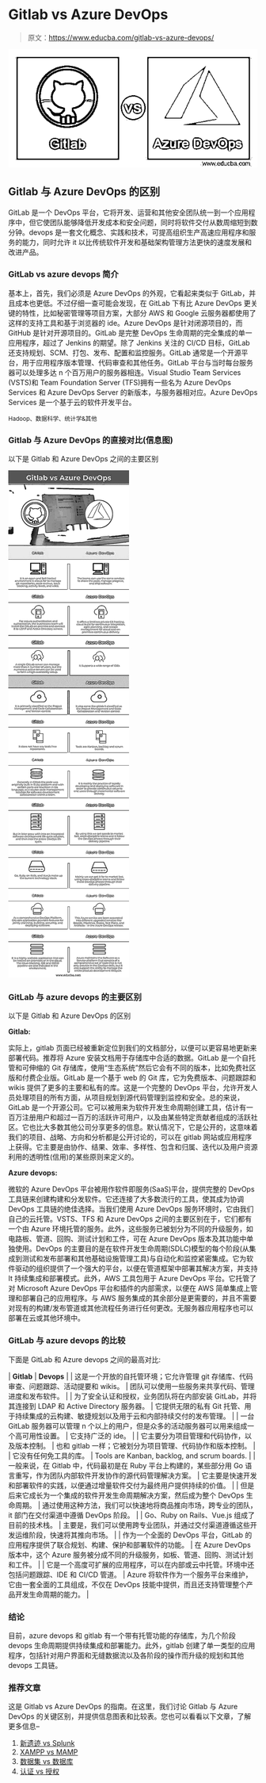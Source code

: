 # Gitlab vs Azure DevOps

> 原文：<https://www.educba.com/gitlab-vs-azure-devops/>

![Gitlab vs Azure DevOps](img/cd4dd4df0adb30aea6a6b271f620ef70.png)



## Gitlab 与 Azure DevOps 的区别

GitLab 是一个 DevOps 平台，它将开发、运营和其他安全团队统一到一个应用程序中，但它使团队能够降低开发成本和安全问题，同时将软件交付从数周缩短到数分钟。devops 是一套文化概念、实践和技术，可提高组织生产高速应用程序和服务的能力，同时允许 it 以比传统软件开发和基础架构管理方法更快的速度发展和改进产品。

### GitLab vs azure devops 简介

基本上，首先，我们必须是 Azure DevOps 的外观，它看起来类似于 GitLab，并且成本也更低。不过仔细一查可能会发现，在 GitLab 下有比 Azure DevOps 更关键的特性，比如秘密管理等项目方案，大部分 AWS 和 Google 云服务器都使用了这样的支持工具和基于浏览器的 ide。Azure DevOps 是针对闭源项目的，而 GitHub 是针对开源项目的。GitLab 是完整 DevOps 生命周期的完全集成的单一应用程序，超过了 Jenkins 的期望。除了 Jenkins 关注的 CI/CD 目标，GitLab 还支持规划、SCM、打包、发布、配置和监控服务。GitLab 通常是一个开源平台，用于应用程序版本管理、代码审查和其他任务。GitLab 平台与当时每台服务器可以处理多达 n 个百万用户的服务器相连。Visual Studio Team Services (VSTS)和 Team Foundation Server (TFS)拥有一些名为 Azure DevOps Services 和 Azure DevOps Server 的新版本，与服务器相对应。Azure DevOps Services 是一个基于云的软件开发平台。

<small>Hadoop、数据科学、统计学&其他</small>

### Gitlab 与 Azure DevOps 的直接对比(信息图)

以下是 Gitlab 和 Azure DevOps 之间的主要区别

![Gitlab-vs-Azure-DevOps-info](img/01fefe7289a318feda5ceb0e76d28e25.png)



### GitLab 与 azure devops 的主要区别

以下是 Gitlab 和 Azure DevOps 的区别

**Gitlab:**

实际上，gitlab 页面已经被重新定位到我们的文档部分，以便可以更容易地更新来部署代码。推荐将 Azure 安装文档用于存储库中合适的数据。GitLab 是一个自托管和可伸缩的 Git 存储库，使用“生态系统”然后它会有不同的版本，比如免费社区版和付费企业版。GitLab 是一个基于 web 的 Git 库，它为免费版本、问题跟踪和 wikis 提供了更多的主要和私有的库。这是一个完整的 DevOps 平台，允许开发人员处理项目的所有方面，从项目规划到源代码管理到监控和安全。总的来说，GitLab 是一个开源公司。它可以被用来为软件开发生命周期创建工具，估计有一百万注册用户和超过一百万的活跃许可用户，以及由某些特定贡献者组成的活跃社区。它也比大多数其他公司分享更多的信息。默认情况下，它是公开的，这意味着我们的项目、战略、方向和分析都是公开讨论的，可以在 gitlab 网站或应用程序上获得。它主要是由协作、结果、效率、多样性、包含和归属、迭代以及用户资源利用的透明性(信用)的某些原则来定义的。

**Azure devops:**

微软的 Azure DevOps 平台被用作软件即服务(SaaS)平台，提供完整的 DevOps 工具链来创建构建和分发软件。它还连接了大多数流行的工具，使其成为协调 DevOps 工具链的绝佳选择。当我们使用 Azure DevOps 服务环境时，它由我们自己的云托管。VSTS、TFS 和 Azure DevOps 之间的主要区别在于，它们都有一个由 Azure 环境托管的服务。此外，这些服务已被划分为不同的升级服务，如电路板、管道、回购、测试计划和工件，可在 Azure DevOps 版本及其功能中单独使用。DevOps 的主要目的是在软件开发生命周期(SDLC)模型的每个阶段(从集成到测试和发布部署和其他基础设施管理工具)与自动化和监控紧密集成。它为软件驱动的组织提供了一个强大的平台，以便在管道框架中部署其解决方案，并支持 It 持续集成和部署模式。此外，AWS 工具包用于 Azure DevOps 平台。它托管了对 Microsoft Azure DevOps 平台和插件的内部需求，以便在 AWS 简单集成上管理和部署自己的应用程序。与 AWS 服务集成的其余部分是更需要的，并且不需要对现有的构建/发布管道或其他流程任务进行任何更改。无服务器应用程序也可以部署在云或其他环境中。

### GitLab 与 azure devops 的比较

下面是 GitLab 和 Azure devops 之间的最高对比:

| **Gitlab** | **Devops** |
| 这是一个开放的自托管环境；它允许管理 git 存储库、代码审查、问题跟踪、活动提要和 wikis。 | 团队可以使用一些服务来共享代码、管理进度和发布软件。 |
| 为了安全认证和授权，业务团队将在内部安装 GitLab，并将其连接到 LDAP 和 Active Directory 服务器。 | 它提供无限的私有 Git 托管、用于持续集成的云构建、敏捷规划以及用于云和内部持续交付的发布管理。 |
| 一台 GitLab 服务器可以管理 n 个以上的用户，但是众多的活动服务器可以用来组成一个高可用性设置。 | 它支持广泛的 ide。 |
| 它主要分为项目管理和代码协作，以及版本控制。 | 也和 gitlab 一样；它被划分为项目管理、代码协作和版本控制。 |
| 它没有任何免工具的库。 | Tools are Kanban, backlog, and scrum boards. |
| 一般来说，在 Gitlab 中，代码最初是在 Ruby 平台上构建的，某些部分用 Go 语言重写，作为团队内部软件开发协作的源代码管理解决方案。 | 它主要是快速开发和部署软件的实践，以便通过增量软件交付为最终用户提供持续的价值。 |
| 但是后来它成长为一个集成的软件开发生命周期解决方案，然后成为整个 DevOps 生命周期。 | 通过使用这种方法，我们可以快速地将商品推向市场，跨专业的团队，it 部门在交付渠道中遵循 DevOps 阶段。 |
| Go、Ruby on Rails、Vue.js 组成了目前的技术栈。 | 主要是，我们可以使用跨专业团队，并通过交付渠道遵循这些开发运维阶段，快速将其推向市场。 |
| 作为一个全面的 DevOps 平台，GitLab 的应用程序提供了联合规划、构建、保护和部署软件的功能。 | 在 Azure DevOps 版本中，这个 Azure 服务被分成不同的升级服务，如板、管道、回购、测试计划和工件。 |
| 它是一个高度可扩展的应用程序，可以在内部或云中托管。环境中还包括问题跟踪、IDE 和 CI/CD 管道。 | Azure 将软件作为一个服务平台来维护，它由一套全面的工具组成，不仅在 DevOps 技能中提供，而且还支持管理整个产品开发生命周期的能力。 |

### 结论

目前，azure devops 和 gitlab 有一个带有托管功能的存储库，为几个阶段 devops 生命周期提供持续集成和部署能力。此外，gitlab 创建了单一类型的应用程序，包括针对用户界面和无缝数据流以及各阶段的操作而升级的规划和其他 devops 工具链。

### 推荐文章

这是 Gitlab vs Azure DevOps 的指南。在这里，我们讨论 Gitlab 与 Azure DevOps 的关键区别，并提供信息图表和比较表。您也可以看看以下文章，了解更多信息–

1.  [新遗迹 vs Splunk](https://www.educba.com/new-relic-vs-splunk/)
2.  [XAMPP vs MAMP](https://www.educba.com/xampp-vs-mamp/)
3.  [数据集 vs 数据库](https://www.educba.com/dataset-vs-database/)
4.  [认证 vs 授权](https://www.educba.com/authentication-vs-authorization/)





